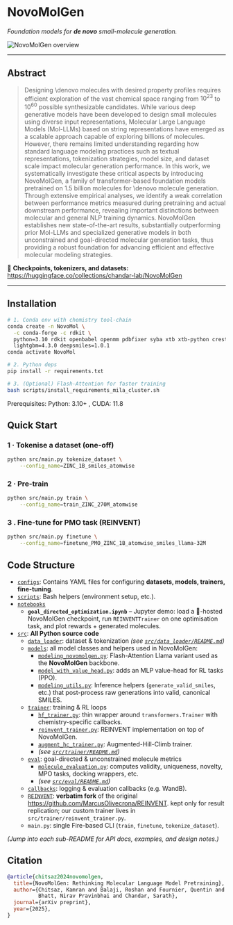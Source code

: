 # NovoMolGen
*Foundation models for **de&nbsp;novo** small-molecule generation.*

![NovoMolGen overview](assets/NovoMolGen.png)

---

## Abstract

> Designing \denovo molecules with desired property profiles requires efficient exploration of the vast chemical space ranging from $10^{23}$ to $10^{60}$ possible synthesizable candidates. While various deep generative models have been developed to design small molecules using diverse input representations, Molecular Large Language Models (Mol-LLMs) based on string representations have emerged as a scalable approach capable of exploring billions of molecules. However, there remains limited understanding regarding how standard language modeling practices such as textual representations, tokenization strategies, model size, and dataset scale impact molecular generation performance. In this work, we systematically investigate these critical aspects by introducing NovoMolGen, a family of transformer-based foundation models pretrained on 1.5 billion molecules for \denovo molecule generation. Through extensive empirical analyses, we identify a weak correlation between performance metrics measured during pretraining and actual downstream performance, revealing important distinctions between molecular and general NLP training dynamics. NovoMolGen establishes new state-of-the-art results, substantially outperforming prior Mol-LLMs and specialized generative models in both unconstrained and goal-directed molecular generation tasks, thus providing a robust foundation for advancing efficient and effective molecular modeling strategies.

🤗 **Checkpoints, tokenizers, and datasets:** <https://huggingface.co/collections/chandar-lab/NovoMolGen>

---


## Installation

```bash
# 1. Conda env with chemistry tool-chain
conda create -n NovoMol \
  -c conda-forge -c rdkit \
  python=3.10 rdkit openbabel openmm pdbfixer syba xtb xtb-python crest \
  lightgbm=4.3.0 deepsmiles=1.0.1
conda activate NovoMol

# 2. Python deps
pip install -r requirements.txt

# 3. (Optional) Flash-Attention for faster training
bash scripts/install_requirements_mila_cluster.sh
```
Prerequisites: Python: 3.10+ , CUDA: 11.8

## Quick Start

### 1 · Tokenise a dataset (one-off)

```bash
python src/main.py tokenize_dataset \
    --config_name=ZINC_1B_smiles_atomwise 
```

### 2 · Pre-train

```bash
python src/main.py train \
    --config_name=train_ZINC_270M_atomwise
```

### 3 . Fine-tune for PMO task (REINVENT)

```bash
python src/main.py finetune \
    --config_name=finetune_PMO_ZINC_1B_atomwise_smiles_llama-32M 
```

## Code Structure  

- [`configs`](./configs): Contains YAML files for configuring **datasets, models, trainers, fine-tuning**.   
- [`scripts`](./scripts): Bash helpers (environment setup, etc.).  
- [`notebooks`](./notebooks)  
  - **`goal_directed_optimization.ipynb`** – Jupyter demo: load a 🤗-hosted NovoMolGen checkpoint, run `REINVENTTrainer` on one optimisation task, and plot rewards + generated molecules.
- [`src`](./src): **All Python source code**  
  - [`data_loader`](./src/data_loader): dataset & tokenization  *(see [`src/data_loader/README.md`](./src/data_loader/README.md))*  
  - [`models`](./src/models): all model classes and helpers used in NovoMolGen:
    - [`modeling_novomolgen.py`](./src/models/modeling_novomolgen.py): Flash-Attention Llama variant used as the **NovoMolGen** backbone.  
    - [`model_with_value_head.py`](./src/models/model_with_value_head.py): adds an MLP value-head for RL tasks (PPO).  
    - [`modeling_utils.py`](./src/models/modeling_utils.py): Inference helpers (`generate_valid_smiles`, etc.) that post-process raw generations into valid, canonical SMILES.
  - [`trainer`](./src/trainer): training & RL loops  
    - [`hf_trainer.py`](./src/trainer/hf_trainer.py): thin wrapper around `transformers.Trainer` with chemistry-specific callbacks.  
    - [`reinvent_trainer.py`](./src/trainer/reinvent_trainer.py): REINVENT implementation on top of NovoMolGen.  
    - [`augment_hc_trainer.py`](./src/trainer/augment_hc_trainer.py): Augmented-Hill-Climb trainer.  
    - *(see [`src/trainer/README.md`](./src/trainer/README.md))*  
  - [`eval`](./src/eval): goal-directed & unconstrained molecule metrics  
    - [`molecule_evaluation.py`](./src/eval/molecule_evaluation.py): computes validity, uniqueness, novelty, MPO tasks, docking wrappers, etc.  
    - *(see [`src/eval/README.md`](./src/eval/README.md))*  
  - [`callbacks`](./src/callbacks): logging & evaluation callbacks (e.g. WandB).  
  - [`REINVENT`](./src/REINVENT): **verbatim fork** of the original <https://github.com/MarcusOlivecrona/REINVENT>. kept only for result replication; our custom trainer lives in `src/trainer/reinvent_trainer.py`.  
  - `main.py`: single Fire-based CLI (`train`, `finetune`, `tokenize_dataset`).  

*(Jump into each sub-README for API docs, examples, and design notes.)*



## Citation

```bibtex
@article{chitsaz2024novomolgen,
  title={NovoMolGen: Rethinking Molecular Language Model Pretraining},
  author={Chitsaz, Kamran and Balaji, Roshan and Fournier, Quentin and 
          Bhatt, Nirav Pravinbhai and Chandar, Sarath},
  journal={arXiv preprint},
  year={2025},
}
```